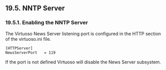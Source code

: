 <div id="newsserver" class="section">

<div class="titlepage">

<div>

<div>

## 19.5. NNTP Server

</div>

</div>

</div>

<div id="newssrvenable" class="section">

<div class="titlepage">

<div>

<div>

### 19.5.1. Enabling the NNTP Server

</div>

</div>

</div>

The Virtuoso News Server listening port is configured in the HTTP
section of the virtuoso.ini file.

``` screen
[HTTPServer]
NewsServerPort   = 119
```

If the port is not defined Virtuoso will disable the News Server
subsystem.

</div>

</div>
